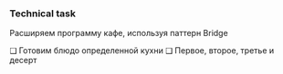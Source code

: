 ### Technical task
Расширяем программу кафе, используя паттерн Bridge

❑ Готовим блюдо определенной кухни
❑ Первое, второе, третье и десерт